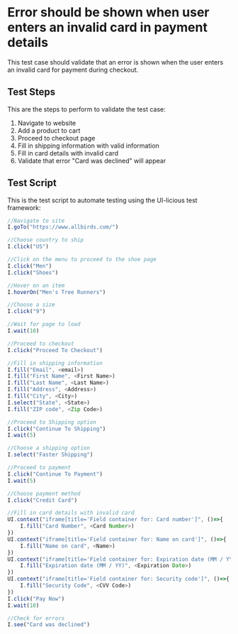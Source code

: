 # Error should be shown when user enters an invalid card in payment details

This test case should validate that an error is shown when the user enters an invalid card for payment during checkout.

## Test Steps

This are the steps to perform to validate the test case:

1. Navigate to website
2. Add a product to cart
3. Proceed to checkout page
4. Fill in shipping information with valid information
5. Fill in card details with invalid card
6. Validate that error "Card was declined" will appear

## Test Script

This is the test script to automate testing using the UI-licious test framework:
```javascript
//Navigate to site
I.goTo("https://www.allbirds.com/")

//Choose country to ship
I.click("US")

//Click on the menu to proceed to the shoe page
I.click("Men")
I.click("Shoes")

//Hover on an item 
I.hoverOn("Men's Tree Runners")

//Choose a size
I.click("9")

//Wait for page to load
I.wait(10)

//Proceed to checkout
I.click("Proceed To Checkout")

//Fill in shipping information
I.fill("Email", <email>)
I.fill("First Name", <First Name>)
I.fill("Last Name", <Last Name>)
I.fill("Address", <Address>)
I.fill("City", <City>)
I.select("State", <State>)
I.fill("ZIP code", <Zip Code>)

//Proceed to Shipping option
I.click("Continue To Shipping")
I.wait(5)

//Choose a shipping option
I.select("Faster Shipping")

//Proceed to payment
I.click("Continue To Payment")
I.wait(5)

//Choose payment method 
I.click("Credit Card")

//Fill in card details with invalid card
UI.context("iframe[title='Field container for: Card number']", ()=>{
	I.fill("Card Number", <Card Number>)
})
UI.context("iframe[title='Field container for: Name on card']", ()=>{
	I.fill("Name on card", <Name>)
})
UI.context("iframe[title='Field container for: Expiration date (MM / YY)']", ()=>{
	I.fill("Expiration date (MM / YY)", <Expiration Date>)
})
UI.context("iframe[title='Field container for: Security code']", ()=>{
	I.fill("Security Code", <CVV Code>)
})
I.click("Pay Now")
I.wait(10)

//Check for errors
I.see("Card was declined")
```
